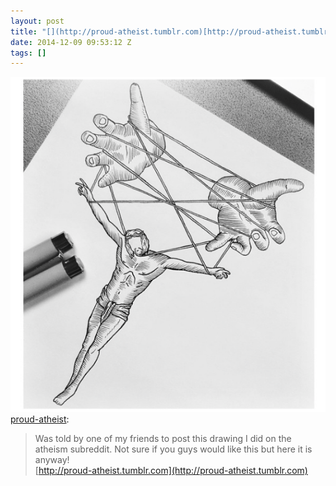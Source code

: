 ```yaml
---
layout: post
title: "[](http://proud-atheist.tumblr.com)[http://proud-atheist.tumblr.com"
date: 2014-12-09 09:53:12 Z
tags: []
---
```

![](/media/2014/12/104749228264.png)
[proud-atheist](http://proud-atheist.tumblr.com/post/104748372380/was-told-by-one-of-my-friends-to-post-this-drawing):

> Was told by one of my friends to post this drawing I did on the atheism subreddit. Not sure if you guys would like this but here it is anyway!  
> [](http://proud-atheist.tumblr.com)[http://proud-atheist.tumblr.com](http://proud-atheist.tumblr.com)
